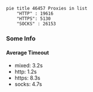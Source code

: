 
```mermaid
pie title 46457 Proxies in list
    "HTTP" : 19616
    "HTTPS": 5130
    "SOCKS" : 26153
```

### Some Info
#### Average Timeout

- mixed: 3.2s
- http: 1.2s
- https: 8.3s
- socks: 4.7s